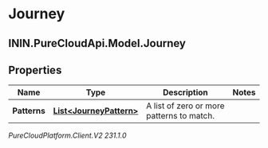 # Journey

## ININ.PureCloudApi.Model.Journey

## Properties

|Name | Type | Description | Notes|
|------------ | ------------- | ------------- | -------------|
| **Patterns** | [**List&lt;JourneyPattern&gt;**](JourneyPattern) | A list of zero or more patterns to match. | |



_PureCloudPlatform.Client.V2 231.1.0_
